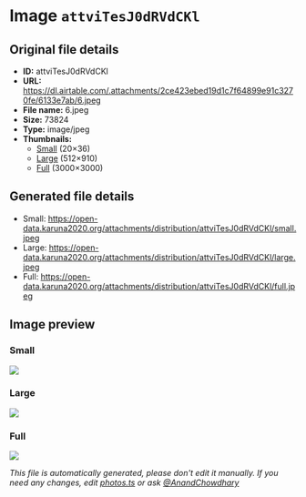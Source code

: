 # Image `attviTesJ0dRVdCKl`

## Original file details

- **ID:** attviTesJ0dRVdCKl
- **URL:** https://dl.airtable.com/.attachments/2ce423ebed19d1c7f64899e91c3270fe/6133e7ab/6.jpeg
- **File name:** 6.jpeg
- **Size:** 73824
- **Type:** image/jpeg
- **Thumbnails:**
  - [Small](https://dl.airtable.com/.attachmentThumbnails/81a1b93d8caa854490420a19bc6d4f4f/086b7fc3) (20×36)
  - [Large](https://dl.airtable.com/.attachmentThumbnails/b3452ffac33df6989e8b4721495e2937/6e0f2a47) (512×910)
  - [Full](https://dl.airtable.com/.attachmentThumbnails/5a5f07d57671568fbc08e5252f62640f/874661c9) (3000×3000)

## Generated file details

- Small: https://open-data.karuna2020.org/attachments/distribution/attviTesJ0dRVdCKl/small.jpeg
- Large: https://open-data.karuna2020.org/attachments/distribution/attviTesJ0dRVdCKl/large.jpeg
- Full: https://open-data.karuna2020.org/attachments/distribution/attviTesJ0dRVdCKl/full.jpeg

## Image preview

### Small

![](https://open-data.karuna2020.org/attachments/distribution/attviTesJ0dRVdCKl/small.jpeg)

### Large

![](https://open-data.karuna2020.org/attachments/distribution/attviTesJ0dRVdCKl/large.jpeg)

### Full

![](https://open-data.karuna2020.org/attachments/distribution/attviTesJ0dRVdCKl/full.jpeg)

_This file is automatically generated, please don't edit it manually. If you need any changes, edit [photos.ts](/photos.ts) or ask [@AnandChowdhary](https://github.com/AnandChowdhary)_

